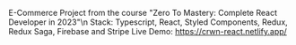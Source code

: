E-Commerce Project from the course "Zero To Mastery: Complete React Developer in 2023"\n
Stack: Typescript, React, Styled Components, Redux, Redux Saga, Firebase and Stripe
Live Demo: https://crwn-react.netlify.app/
